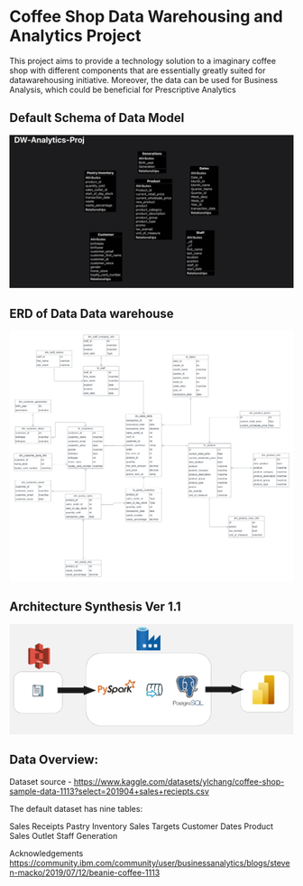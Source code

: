 # Coffee Shop Data Warehousing and Analytics Project
This project aims to provide a technology solution to a imaginary coffee shop with different components that are essentially greatly suited for datawarehousing initiative. Moreover, the data can be used for Business Analysis, which could be beneficial for Prescriptive Analytics

## Default Schema of Data Model
![Default Schema](/Architecture%20and%20Schema/Default-Schema.jpg)

## ERD of Data Data warehouse
![ERD Model](/Architecture%20and%20Schema/Model-Schema.png)

## Architecture Synthesis Ver 1.1
![Solution Architecture](/Architecture%20and%20Schema/Version%201%20Architecture.jpg)

## Data Overview:

Dataset source - https://www.kaggle.com/datasets/ylchang/coffee-shop-sample-data-1113?select=201904+sales+reciepts.csv

The default dataset has nine tables:

Sales Receipts
Pastry Inventory
Sales Targets
Customer
Dates
Product
Sales Outlet
Staff
Generation


Acknowledgements
https://community.ibm.com/community/user/businessanalytics/blogs/steven-macko/2019/07/12/beanie-coffee-1113
